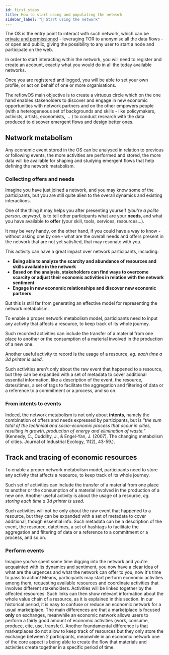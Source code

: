 ```yaml
---
id: first_steps
title: How to start using and populating the network
sidebar_label: "🐇 Start using the network"
---
```


<section className="reflow__doc">
  <div className="hero__img" style={{backgroundImage: "url('../img/network.jpg')"}}></div>

The OS is the entry point to interact with such network, which can be [private and permissioned](/docs/decodeOS) - leveraging TOR to anonymise all the data flows - or open and public, giving the possibility to any user to start a node and participate on the web.

In order to start interacting within the network, you will need to register and create an account, exactly what you would do in all the today available networks.

Once you are registered and logged, you will be able to set your own profile, or act on behalf of one or more organisations.

The reflowOS main objective is to create a virtuous circle which on the one hand enables stakeholders to discover and engage in new economic opportunities with network partners and on the other empowers people (with a heterogeneous set of backgrounds and skills - like policymakers, activists, artists, economists, ... ) to conduct research with the data produced to discover emergent flows and design better ones.

## Network metabolism
Any economic event stored in the OS can be analysed in relation to previous or following events, the more activities are performed and stored, the more data will be available for shaping and studying emergent flows that help defining the network metabolism. 

### Collecting offers and needs 
Imagine you have just joined a network, and you may know some of the participants, but you are still quite alien to the overall dynamics and  existing interactions.

One of the thing it may helps you after presenting yourself _(you're a polite person, anyway)_, is to tell other participants what are your **needs**, and what you have available to **offer** (your skill, tools, services, resources...).

It may be very handy, on the other hand, if you could have a way to know - without asking one by one - what are the overall needs and offers present in the network that are not yet satisfied, that may resonate with you.

This activity can have a great impact over network participants, including:

- **Being able to analyze the scarcity and abundance of resources and skills available in the network**
- **Based on the analysis, stakeholders can find ways to overcome scarcity or adjust their economic activities in relation with the network sentiment**
- **Engage in new economic relationships and discover new economic partners**

But this is still far from generating an effective model for representing the network metabolism.

To enable a proper network metabolism model, participants need to input any activity that affects a resource, to keep track of its whole journey.

Such recorded activities can include the transfer of a material from one place to another or the consumption of a material involved in the production of a new one.

Another useful activity to record is the usage of a resource, _eg. each time a 3d printer is used_.

Such activities aren't only about the raw event that happened to a resource, but they can be expanded with a set of metadata to cover additional essential information, like a description of the event, the resource, dates/times, a set of tags to facilitate the aggregation and filtering of data or a reference to a commitment or a process, and so on.


### From intents to events

Indeed, the network metabolism is not only about **intents**, namely the combination of offers and needs expressed by participants, but is _"the sum total of the technical and socio-economic process that occur in cities, resulting in growth, production of energy and elimination of waste."_ (Kennedy, C., Cuddihy, J., & Engel-Yan, J. (2007). The changing metabolism of cities. Journal of Industrial Ecology, 11(2), 43-59.).

## Track and tracing of economic resources

To enable a proper network metabolism model, participants need to store any activity that affects a resource, to keep track of its whole journey.

Such set of activities can include the transfer of a material from one place to another or the consumption of a material involved in the production of a new one.
Another useful activity is about the usage of a resource, _eg. storing each time a 3d printer is used_.

Such activities will not be only about the raw event that happened to a resource, but they can be expanded with a set of metadata to cover additional, though essential info.
Such metadata can be a description of the event, the resource, datetimes, a set of hashtags to facilitate the aggregation and filtering of data or a reference to a commitment or a process, and so on.

### Perform events

Imagine you've spent some time digging into the network and you're acquainted with its dynamics and sentiment, you now have a clear idea of what are the urgences and what the network can offer to you, now it's time to pass to action!
Means, participants may start perform economic activities among them, requesting available resources and coordinate activities that involves different stakeholders. 
Activities will be linked together by the affected resources.
Such links can then show relevant information about the whole value chain of a resource, as it is explained in this section.
In our historical period, it is easy to confuse or reduce an economic network for a usual marketplace.
The main differences are that a marketplace is focused **only** on exchanges, meanwhile an economic network allows users to perform a fairly good amount of economic activities (work, consume, produce, cite, use, transfer).
Another foundamental difference is that marketplaces do not allow to keep track of resources but they only store the exchange between 2 participants, meanwhile in an economic network one of the core aspect is being able to create the flow that materials and activities create together in a specific period of time.

</section>